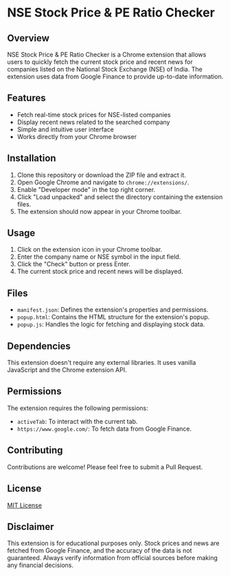# NSE Stock Price & PE Ratio Checker

## Overview

NSE Stock Price & PE Ratio Checker is a Chrome extension that allows users to quickly fetch the current stock price and recent news for companies listed on the National Stock Exchange (NSE) of India. The extension uses data from Google Finance to provide up-to-date information.

## Features

- Fetch real-time stock prices for NSE-listed companies
- Display recent news related to the searched company
- Simple and intuitive user interface
- Works directly from your Chrome browser

## Installation

1. Clone this repository or download the ZIP file and extract it.
2. Open Google Chrome and navigate to `chrome://extensions/`.
3. Enable "Developer mode" in the top right corner.
4. Click "Load unpacked" and select the directory containing the extension files.
5. The extension should now appear in your Chrome toolbar.

## Usage

1. Click on the extension icon in your Chrome toolbar.
2. Enter the company name or NSE symbol in the input field.
3. Click the "Check" button or press Enter.
4. The current stock price and recent news will be displayed.

## Files

- `manifest.json`: Defines the extension's properties and permissions.
- `popup.html`: Contains the HTML structure for the extension's popup.
- `popup.js`: Handles the logic for fetching and displaying stock data.

## Dependencies

This extension doesn't require any external libraries. It uses vanilla JavaScript and the Chrome extension API.

## Permissions

The extension requires the following permissions:

- `activeTab`: To interact with the current tab.
- `https://www.google.com/`: To fetch data from Google Finance.

## Contributing

Contributions are welcome! Please feel free to submit a Pull Request.

## License

[MIT License](LICENSE)

## Disclaimer

This extension is for educational purposes only. Stock prices and news are fetched from Google Finance, and the accuracy of the data is not guaranteed. Always verify information from official sources before making any financial decisions.